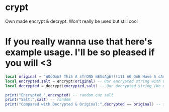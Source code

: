 # crypt
Own made encrypt &amp; decrypt. Won't really be used but still cool

# If you really wanna use that here's example usage. I'll be so pleased if you will <3

```lua
local original = "WOoOoW! ThiS A sTrONG mESsAgE!!!111 n0 OnE Have A cArr0t" -- Our string to encrypt
local encrypted,salt = encrypt(original) -- Our encrypted string with used salt
local decrypted = decrypt(encrypted,salt) -- Our decrypted string (We must know salt when decrypt)

print("Encrypted ",encrypted) -- random cuz salt
print("Salt:",salt) -- random
print("Compared with Decrypted & Original:",decrypted == original) -- true
```
